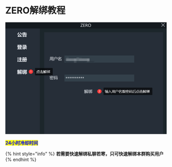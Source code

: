 # ZERO解绑教程

![](<../../.gitbook/assets/image (197).png>)

<mark style="color:blue;">**24小时冷却时间**</mark>

{% hint style="info" %}
**若需要快速解绑私聊若寒，只可快速解绑本群购买用户**
{% endhint %}
